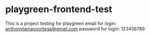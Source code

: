 # playgreen-frontend-test
This is a project testing for playgreen 
email for login: anthonytamayoortega@gmail.com
password for login: 123456789
